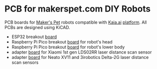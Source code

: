 # PCB for makerspet.com DIY Robots
PCB boards for [Maker's Pet](https://github.com/makerspet/makerspet_loki/) robots compatible with [Kaia.ai](https://kaia.ai) [platform](https://github.com/kaiaai/kaiaai/). All PCBs are designed using KiCAD.

- ESP32 breakout [board](/esp32_breakout/)
- Raspberry Pi Pico breakout [board](/pico_breakout_head/) for robot's head
- Raspberry Pi Pico breakout [board](/pico_breakout_body/) for robot's lower body
- adapter [board](/lds02rr_adapter/) for Xiaomi 1st gen LDS02RR laser distance scan sensor
- adapter [board](/NeatoXV11_Delta2G_adapter/) for Neato XV11 and 3irobotics Delta-2G laser distance scan sensors
